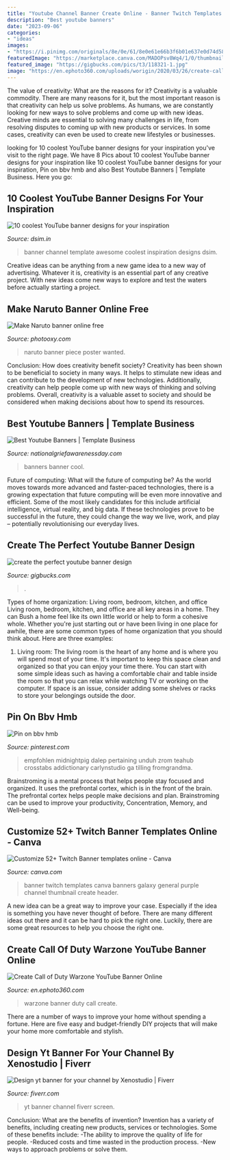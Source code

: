 ```yaml
---
title: "Youtube Channel Banner Create Online - Banner Twitch Templates Canva Banners Galaxy General Purple Channel Thumbnail Create Header"
description: "Best youtube banners"
date: "2023-09-06"
categories:
- "ideas"
images:
- "https://i.pinimg.com/originals/8e/0e/61/8e0e61e66b3f6b01e637e0d74d586006.jpg"
featuredImage: "https://marketplace.canva.com/MADOPsv8Wq4/1/0/thumbnail_large-1/canva-purple-galaxy-general-twitch-banner-MADOPsv8Wq4.jpg"
featured_image: "https://gigbucks.com/pics/t3/118321-1.jpg"
image: "https://en.ephoto360.com/uploads/worigin/2020/03/26/create-call-of-duty-warzone-youtube-banner-online5e7c83a6720e5_4be52773cb336ae9fb6d09a6b7335787.jpg"
---
```



The value of creativity: What are the reasons for it?
Creativity is a valuable commodity. There are many reasons for it, but the most important reason is that creativity can help us solve problems. As humans, we are constantly looking for new ways to solve problems and come up with new ideas. Creative minds are essential to solving many challenges in life, from resolving disputes to coming up with new products or services. In some cases, creativity can even be used to create new lifestyles or businesses.

	

		
looking for 10 coolest YouTube banner designs for your inspiration you've visit to the right page. We have 8 Pics about 10 coolest YouTube banner designs for your inspiration like 10 coolest YouTube banner designs for your inspiration, Pin on bbv hmb and also Best Youtube Banners | Template Business. Here you go:
		
    
## 10 Coolest YouTube Banner Designs For Your Inspiration

<img loading=lazy src="https://dsim.in/blog/wp-content/uploads/2017/08/YouTube-One-Channel-Template-300x168.jpg" onerror="this.onerror=null;this.src='https://tse3.mm.bing.net/th?id=OIP.HU4644dM9IlZTO9qm8nRsAAAAA&amp;pid=15.1';" alt="10 coolest YouTube banner designs for your inspiration">

_Source: dsim.in_

>banner channel template awesome coolest inspiration designs dsim. 

	

Creative ideas can be anything from a new game idea to a new way of advertising. Whatever it is, creativity is an essential part of any creative project. With new ideas come new ways to explore and test the waters before actually starting a project.

    
## Make Naruto Banner Online Free

<img loading=lazy src="https://photooxy.com/uploads/w750/2018/06/27/icon5b339fc76cbcc_4c4ef03487f52893bf41f72e814b6906.png" onerror="this.onerror=null;this.src='https://tse1.mm.bing.net/th?id=OIP.v-32txjgbsfcSr-Uoxlw8wHaE8&amp;pid=15.1';" alt="Make Naruto banner online free">

_Source: photooxy.com_

>naruto banner piece poster wanted. 

	

Conclusion: How does creativity benefit society?
Creativity has been shown to be beneficial to society in many ways. It helps to stimulate new ideas and can contribute to the development of new technologies. Additionally, creativity can help people come up with new ways of thinking and solving problems. Overall, creativity is a valuable asset to society and should be considered when making decisions about how to spend its resources.

    
## Best Youtube Banners | Template Business

<img loading=lazy src="https://nationalgriefawarenessday.com/wp-content/uploads/2018/01/best-youtube-banners-cool-free-abstract-youtube-banner-template-free-youtube-best-in-cool-youtube-banners.jpg" onerror="this.onerror=null;this.src='https://tse2.mm.bing.net/th?id=OIP.dkJCwjCCjwvnnate8EKGfAHaEK&amp;pid=15.1';" alt="Best Youtube Banners | Template Business">

_Source: nationalgriefawarenessday.com_

>banners banner cool. 

	

Future of computing: What will the future of computing be?
As the world moves towards more advanced and faster-paced technologies, there is a growing expectation that future computing will be even more innovative and efficient. Some of the most likely candidates for this include artificial intelligence, virtual reality, and big data. If these technologies prove to be successful in the future, they could change the way we live, work, and play – potentially revolutionising our everyday lives.

    
## Create The Perfect Youtube Banner Design

<img loading=lazy src="https://gigbucks.com/pics/t3/118321-1.jpg" onerror="this.onerror=null;this.src='https://tse2.mm.bing.net/th?id=OIP.OnIqP4hY5tjCDxwRPL0ZAQHaEE&amp;pid=15.1';" alt="create the perfect youtube banner design">

_Source: gigbucks.com_

>. 

	

Types of home organization: Living room, bedroom, kitchen, and office
Living room, bedroom, kitchen, and office are all key areas in a home. They can Bush a home feel like its own little world or help to form a cohesive whole. Whether you're just starting out or have been living in one place for awhile, there are some common types of home organization that you should think about. Here are three examples:
1. Living room: The living room is the heart of any home and is where you will spend most of your time. It's important to keep this space clean and organized so that you can enjoy your time there. You can start with some simple ideas such as having a comfortable chair and table inside the room so that you can relax while watching TV or working on the computer. If space is an issue, consider adding some shelves or racks to store your belongings outside the door.


    
## Pin On Bbv Hmb

<img loading=lazy src="https://i.pinimg.com/originals/8e/0e/61/8e0e61e66b3f6b01e637e0d74d586006.jpg" onerror="this.onerror=null;this.src='https://tse4.mm.bing.net/th?id=OIP.820NWL7Xq7MVHfQVEWCjEAHaEK&amp;pid=15.1';" alt="Pin on bbv hmb">

_Source: pinterest.com_

>empfohlen midnightpig dalep pertaining unduh zrom teahub crosstabs addictionary carlynstudio ga tilling fromgrandma. 

	

Brainstroming is a mental process that helps people stay focused and organized. It uses the prefrontal cortex, which is in the front of the brain. The prefrontal cortex helps people make decisions and plan. Brainstroming can be used to improve your productivity, Concentration, Memory, and Well-being.

    
## Customize 52+ Twitch Banner Templates Online - Canva

<img loading=lazy src="https://marketplace.canva.com/MADOPsv8Wq4/1/0/thumbnail_large-1/canva-purple-galaxy-general-twitch-banner-MADOPsv8Wq4.jpg" onerror="this.onerror=null;this.src='https://tse3.mm.bing.net/th?id=OIP.UkUDYB56zZuqvFFDxCnsnwHaD8&amp;pid=15.1';" alt="Customize 52+ Twitch Banner templates online - Canva">

_Source: canva.com_

>banner twitch templates canva banners galaxy general purple channel thumbnail create header. 

	

A new idea can be a great way to improve your case. Especially if the idea is something you have never thought of before. There are many different ideas out there and it can be hard to pick the right one. Luckily, there are some great resources to help you choose the right one.

    
## Create Call Of Duty Warzone YouTube Banner Online

<img loading=lazy src="https://en.ephoto360.com/uploads/worigin/2020/03/26/create-call-of-duty-warzone-youtube-banner-online5e7c83a6720e5_4be52773cb336ae9fb6d09a6b7335787.jpg" onerror="this.onerror=null;this.src='https://tse3.mm.bing.net/th?id=OIP.AJhetRw6lbVMHWGjT1U2tAHaE8&amp;pid=15.1';" alt="Create Call of Duty Warzone YouTube Banner Online">

_Source: en.ephoto360.com_

>warzone banner duty call create. 

	

There are a number of ways to improve your home without spending a fortune. Here are five easy and budget-friendly DIY projects that will make your home more comfortable and stylish.

    
## Design Yt Banner For Your Channel By Xenostudio | Fiverr

<img loading=lazy src="https://fiverr-res.cloudinary.com/images/t_main1,q_auto,f_auto,q_auto,f_auto/gigs/142436276/original/fd77320493daa5fdabb88271e966b8e010856bae/design-yt-banner-for-your-channel.jpg" onerror="this.onerror=null;this.src='https://tse2.mm.bing.net/th?id=OIP.MVCaGFKcQgJfGjcZU338HgHaEK&amp;pid=15.1';" alt="Design yt banner for your channel by Xenostudio | Fiverr">

_Source: fiverr.com_

>yt banner channel fiverr screen. 

	

Conclusion: What are the benefits of invention?
Invention has a variety of benefits, including creating new products, services or technologies. Some of these benefits include: 
-The ability to improve the quality of life for people. 
-Reduced costs and time wasted in the production process.
-New ways to approach problems or solve them.

